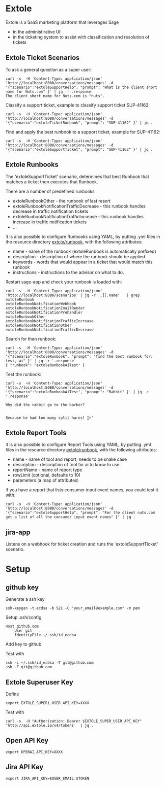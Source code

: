 
# Extole

Extole is a SaaS marketing platform that leverages Sage
- in the administirative UI
- in the ticketing system to assist with classification and resolution of tickets

## Extole Ticket Scenarios

To ask a general question as a super user:
```
curl -s  -H 'Content-Type: application/json' 'http://localhost:8080/conversations/messages' -d '{"scenario":"extoleSupportHelp", "prompt": "What is the client short name for Nuts.com" }' | jq -r .response
The client short name for Nuts.com is "nuts".
```

Classify a support ticket, example to classify support ticket SUP-41162:
```
curl -s  -H 'Content-Type: application/json' 'http://localhost:8080/conversations/messages' -d '{"scenario":"extoleTicketRunbook", "prompt": "SUP-41162" }' | jq .
```

Find and apply the best runbook to a support ticket, example for SUP-41162:
```
curl -s  -H 'Content-Type: application/json' 'http://localhost:8080/conversations/messages' -d '{"scenario":"extoleSupportTicket", "prompt": "SUP-41162" }' | jq .
```


## Extole Runbooks

The 'extoleSupportTicket' scenario, determines that best Runbook that matches a ticket then executes that Runbook.

There are a number of predefined runbooks
- extoleRunbookOther - the runbook of last resort
- extoleRunbookNotificationTrafficDecrease - this runbook handles decrease in traffic notification tickets
- extoleRunbookNotificationTrafficIncrease  - this runbook handles increase in traffic notification tickets
- ... 

It is also possible to configure Runbooks using YAML, by putting .yml files in the resource directory [extole/runbook](https://github.com/mcyster/ai/tree/main/sage-extole/src/main/resources/extole/runbooks), with the following attributes:
- name - name of the runbook (extoleRunbook is automatically prefixed)
- description - description of where the runbook should be applied
- keywords - words that would appear in a ticket that would match this runbook
- instructions - instructions to the advisor on what to do.

Restart sage-app and check your runbook is loaded with:
```
curl -s  -H 'Content-Type: application/json' 'http://localhost:8080/scenarios' | jq -r '.[].name'   | grep extoleRunbook
extoleRunbookNotificationWebhook
extoleRunbookNotificationEmailRender
extoleRunbookNotificationPrehandler
extoleRunbookOther
extoleRunbookNotificationTrafficIncrease
extoleRunbookNotificationOther
extoleRunbookNotificationTrafficDecrease
```

Search for then runbook:
```
curl -s  -H 'Content-Type: application/json' 'http://localhost:8080/conversations/messages' -d '{"scenario":"extoleRunbook", "prompt": "find the best runbook for: test, ai" }' | jq -r '.response'
{ "runbook": "extoleRunbookAiTest" }
```

Test the runbook:
```
curl -s  -H 'Content-Type: application/json' 'http://localhost:8080/conversations/messages' -d '{"scenario":"extoleRunbookAiTest", "prompt": "Rabbit" }' | jq -r '.response'

Why did the rabbit go to the barber?


Because he had too many split hares! 🐰✂️"
```

## Extole Report Tools

It is also possible to configure Report Tools using YAML, by putting .yml files in the resource directory [extole/runbook](https://github.com/mcyster/ai/tree/main/sage-extole/src/main/resources/extole/reports), with the following attributes:
- name - name of tool and report, needs to be snake case 
- description - description of tool for ai to know to use
- reportName - name of report type
- rowLimit (optional, defaults to 10)
- parameters (a map of attributes)

If you have a report that lists consumer input event names, you could test it with:
```
curl -s  -H 'Content-Type: application/json' 'http://localhost:8080/conversations/messages' -d '{"scenario":"extoleSupportHelp", "prompt": "For the client nuts.com get a list of all the consumer input event names" }' | jq .
```

## jira-app

Listens on a webhook for ticket creation and runs the 'extoleSupportTicket' scenario.


# Setup


## github key

Generate a ssh key
```
ssh-keygen -t ecdsa -b 521 -C "your_email@example.com" -m pem
```

Setup .ssh/config 
```
Host github.com
    User git
    IdentityFile ~/.ssh/id_ecdsa
```

Add key to github

Test with
```
ssh -i ~/.ssh/id_ecdsa -T git@github.com
ssh -T git@github.com
```

## Extole Superuser Key
Define
```
export EXTOLE_SUPERi_USER_API_KEY=XXXX
```

Test with
```
curl -s  -H "Authorization: Bearer $EXTOLE_SUPER_USER_API_KEY" 'http://api.extole.io/v4/tokens'  | jq .
```

## Open API Key

```
export OPENAI_API_KEY=XXXX
```

## Jira API Key
```
export JIRA_API_KEY=$USER_EMAIL:$TOKEN
```

